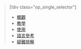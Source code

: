 > [!div class="op_single_selector"]
> * [概觀](../articles/application-insights/app-insights-analytics.md)
> * [教學](../articles/application-insights/app-insights-analytics-tour.md)
> * [使用](../articles/application-insights/app-insights-analytics-using.md)
> * [語言參考](../articles/application-insights/app-insights-analytics-reference.md)
> * [疑難排解](../articles/application-insights/app-insights-analytics-troubleshooting.md)
> 
> 



<!--HONumber=Jan17_HO3-->


